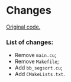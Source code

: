 # Changes

[Original code.](https://github.com/vtsynergy/bb_segsort/tree/b8f4572036160835ec0721f3381dc875002391a5)

### List of changes:
* Remove `main.cu`;
* Remove `Makefile`;
* Add `bb_segsort.cu`;
* Add `CMakeLists.txt`.

